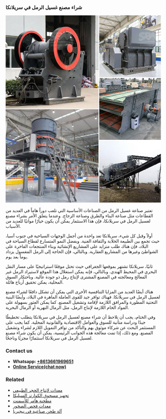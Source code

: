 <h3>شراء مصنع غسيل الرمل في سريلانكا</h3><img src='1701852337.jpg' alt=''><p>تعتبر صناعة غسيل الرمل من الصناعات الأساسية التي تلعب دوراً هاماً في العديد من القطاعات مثل صناعة البناء والطرق وصناعة الزجاج. وعندما يتعلق الأمر بشراء مصنع لغسيل الرمل في سريلانكا، فإن هذا الاستثمار يمكن أن يكون خيارًا مواتيًا للعديد من الأسباب.</p><p>أولاً وقبل كل شيء، سريلانكا تعد واحدة من أجمل الوجهات السياحية في جنوب آسيا، حيث تجمع بين الطبيعة الخلابة والثقافة الغنية. وبفضل النمو المتسارع لقطاع السياحة في البلاد، فإن هناك طلب متزايد على المشاريع الإنشائية وبناء المنتجعات الفاخرة على الشواطئ وغيرها من المشاريع العقارية. وبالتالي، فإن الحاجة إلى الرمل المغسول يزداد يوماً بعد يوم.</p><p>ثانيًا، سريلانكا تشتهر بموقعها الجغرافي حيث تحتل موقعًا استراتيجيًا على مسار النقل البحري في المحيط الهندي. وبالتالي، فإنه يمكن استغلال هذا الموقع لاستيراد الرمل غير المعالج ومعالجته في المصنع المشترى لإنتاج رمل ذو جودة عالية. وباحتكار السوق المحلية، يمكن تحقيق أرباح هائلة.</p><p>هناك أيضًا العديد من المزايا التنافسية الأخرى التي يمكن أن تشكل دافعًا لشراء مصنع لغسيل الرمل في سريلانكا. فهناك توافر جيد للقوى العاملة الماهرة في البلاد، وأيضًا البنية التحتية المطورة والمرافق اللازمة لإقامة وتشغيل المصنع. كما يمكن العثور بسهولة على المواد الخام اللازمة لإنتاج الرمل، مثل الرمال النهرية أو الرمال البحرية.</p><p>وفي الختام، يجب أن نلاحظ أن شراء مصنع لغسيل الرمل في سريلانكا يتطلب تخطيطًا جيدًا ودراسة متأنية للسوق والعوامل الاقتصادية والقانونية المحلية. كما يجب على المستثمر البحث عن شركاء موثوق بهم والتأكد من توافر التمويل اللازم لشراء وتشغيل المصنع. ومع ذلك، إذا تمت معالجة هذه الجوانب الرئيسية، يمكن أن يكون شراء مصنع لغسيل الرمل في سريلانكا استثمارًا مجزيًا وناجحًا.</p><h3>Contact us</h3><ul><li><strong>Whatsapp:&nbsp;<a href="https://wa.me/8613661969651">+8613661969651</a></strong></li><li><a href="https://swt.shibang-china.com/?git&amp;zhl&amp;شراء مصنع غسيل الرمل في سريلانكا"><strong>Online Service(chat now)</strong></a></li></ul><h3>Related</h3><ul><li><a href='معدات لإنتاج الحجر الطبيعي.md'>معدات لإنتاج الحجر الطبيعي</a></li><li><a href='تجهيز مسحوق الكوارتز السيليكا.md'>تجهيز مسحوق الكوارتز السيليكا</a></li><li><a href='مطحنة هامر للأسمنت.md'>مطحنة هامر للأسمنت</a></li><li><a href='معدات فحص الصخور.md'>معدات فحص الصخور</a></li><li><a href='آلة طحن صناعية في نيجيريا.md'>آلة طحن صناعية في نيجيريا</a></li></ul>